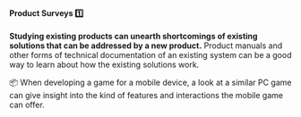 <link rel="stylesheet" href="{{baseUrl}}/css/textbook.css">

<div class="website-content">

<div id="title">

#### Product Surveys :one:

</div>

<div id="body">

**Studying existing products can unearth shortcomings of existing solutions that can be addressed by a new product.** Product manuals and other forms of technical documentation of an existing system can be a good way to learn about how the existing solutions work.

<tip-box> 

:package: When developing a game for a mobile device, a look at a similar PC game can give insight into the kind of features and interactions the mobile game can offer.

</tip-box>
 

</div>

<div id="extras">
</div>

</div>
